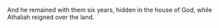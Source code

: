 And he remained with them six years, hidden in the house of God, while Athaliah reigned over the land.
